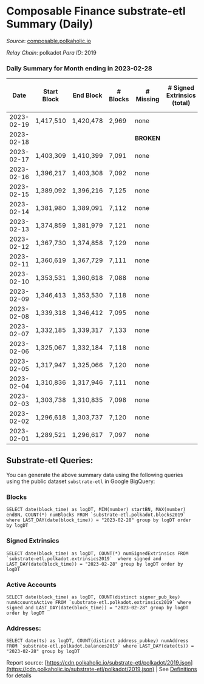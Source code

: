 # Composable Finance substrate-etl Summary (Daily)

_Source_: [composable.polkaholic.io](https://composable.polkaholic.io)

*Relay Chain*: polkadot
*Para ID*: 2019



### Daily Summary for Month ending in 2023-02-28


| Date | Start Block | End Block | # Blocks | # Missing | # Signed Extrinsics (total) | # Active Accounts | # Addresses with Balances | # Events | # Transfers | # XCM Transfers In | # XCM Transfers Out |
| ---- | ----------- | --------- | -------- | --------- | --------------------------- | ----------------- | ------------------------- | -------- | ----------- | ------------------ | ------------------- |
| 2023-02-19 | 1,417,510 | 1,420,478 | 2,969 | none  |  |  |  | 5,940 |   |   |   |
| 2023-02-18 |  |  |  |  **BROKEN**  |  |  | 10 |  |   |   |   |
| 2023-02-17 | 1,403,309 | 1,410,399 | 7,091 | none  |  |  | 10 | 14,186 |   |   |   |
| 2023-02-16 | 1,396,217 | 1,403,308 | 7,092 | none  |  |  | 10 | 14,188 |   |   |   |
| 2023-02-15 | 1,389,092 | 1,396,216 | 7,125 | none  |  |  | 10 | 14,254 |   |   |   |
| 2023-02-14 | 1,381,980 | 1,389,091 | 7,112 | none  |  |  | 10 | 14,228 |   |   |   |
| 2023-02-13 | 1,374,859 | 1,381,979 | 7,121 | none  |  |  | 10 | 14,246 |   |   |   |
| 2023-02-12 | 1,367,730 | 1,374,858 | 7,129 | none  |  |  | 10 | 14,262 |   |   |   |
| 2023-02-11 | 1,360,619 | 1,367,729 | 7,111 | none  |  |  | 10 | 14,229 |   |   |   |
| 2023-02-10 | 1,353,531 | 1,360,618 | 7,088 | none  |  |  | 10 | 14,180 |   |   |   |
| 2023-02-09 | 1,346,413 | 1,353,530 | 7,118 | none  |  |  | 10 | 14,239 |   |   |   |
| 2023-02-08 | 1,339,318 | 1,346,412 | 7,095 | none  |  |  | 10 | 14,194 |   |   |   |
| 2023-02-07 | 1,332,185 | 1,339,317 | 7,133 | none  |  |  | 10 | 14,270 |   |   |   |
| 2023-02-06 | 1,325,067 | 1,332,184 | 7,118 | none  |  |  | 10 | 14,240 |   |   |   |
| 2023-02-05 | 1,317,947 | 1,325,066 | 7,120 | none  |  |  | 10 | 14,244 |   |   |   |
| 2023-02-04 | 1,310,836 | 1,317,946 | 7,111 | none  |  |  | 10 | 14,226 |   |   |   |
| 2023-02-03 | 1,303,738 | 1,310,835 | 7,098 | none  |  |  | 10 | 14,203 |   |   |   |
| 2023-02-02 | 1,296,618 | 1,303,737 | 7,120 | none  |  |  | 10 | 14,244 |   |   |   |
| 2023-02-01 | 1,289,521 | 1,296,617 | 7,097 | none  |  |  | 10 | 14,198 |   |   |   |

## Substrate-etl Queries:
You can generate the above summary data using the following queries using the public dataset `substrate-etl` in Google BigQuery:


### Blocks
```
SELECT date(block_time) as logDT, MIN(number) startBN, MAX(number) endBN, COUNT(*) numBlocks FROM `substrate-etl.polkadot.blocks2019`  where LAST_DAY(date(block_time)) = "2023-02-28" group by logDT order by logDT
```


### Signed Extrinsics
```
SELECT date(block_time) as logDT, COUNT(*) numSignedExtrinsics FROM `substrate-etl.polkadot.extrinsics2019`  where signed and LAST_DAY(date(block_time)) = "2023-02-28" group by logDT order by logDT
```


### Active Accounts
```
SELECT date(block_time) as logDT, COUNT(distinct signer_pub_key) numAccountsActive FROM `substrate-etl.polkadot.extrinsics2019` where signed and LAST_DAY(date(block_time)) = "2023-02-28" group by logDT order by logDT
```


### Addresses:
```
SELECT date(ts) as logDT, COUNT(distinct address_pubkey) numAddress FROM `substrate-etl.polkadot.balances2019` where LAST_DAY(date(ts)) = "2023-02-28" group by logDT
```



Report source: [https://cdn.polkaholic.io/substrate-etl/polkadot/2019.json](https://cdn.polkaholic.io/substrate-etl/polkadot/2019.json) | See [Definitions](/DEFINITIONS.md) for details
